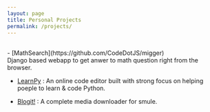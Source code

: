 ```yaml
---
layout: page
title: Personal Projects
permalink: /projects/
---
```

<br>
- [MathSearch](https://github.com/CodeDotJS/migger)  <br>
Django based webapp to get anwer to math question right from the browser.<br>

- [LearnPy](https://github.com/CodeDotJS/image-of) : An online code editor built with strong focus on helping poeple to learn & code Python.

- [Blogit!](https://github.com/CodeDotJS/smule) : A complete media downloader for smule.

